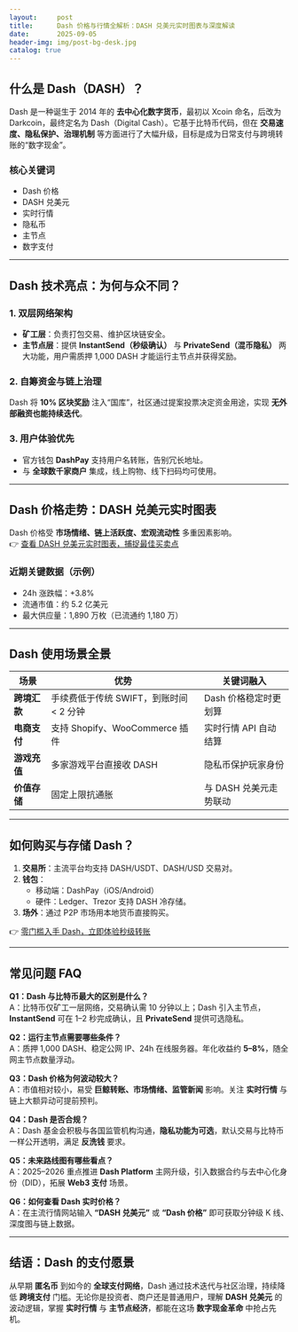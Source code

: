 ```yaml
---
layout:     post
title:      Dash 价格与行情全解析：DASH 兑美元实时图表与深度解读
date:       2025-09-05
header-img: img/post-bg-desk.jpg
catalog: true
---
```


## 什么是 Dash（DASH）？
Dash 是一种诞生于 2014 年的 **去中心化数字货币**，最初以 Xcoin 命名，后改为 Darkcoin，最终定名为 Dash（Digital Cash）。它基于比特币代码，但在 **交易速度、隐私保护、治理机制** 等方面进行了大幅升级，目标是成为日常支付与跨境转账的“数字现金”。

### 核心关键词
- Dash 价格  
- DASH 兑美元  
- 实时行情  
- 隐私币  
- 主节点  
- 数字支付  

---

## Dash 技术亮点：为何与众不同？

### 1. 双层网络架构
- **矿工层**：负责打包交易、维护区块链安全。  
- **主节点层**：提供 **InstantSend（秒级确认）** 与 **PrivateSend（混币隐私）** 两大功能，用户需质押 1,000 DASH 才能运行主节点并获得奖励。

### 2. 自筹资金与链上治理
Dash 将 **10% 区块奖励** 注入“国库”，社区通过提案投票决定资金用途，实现 **无外部融资也能持续迭代**。

### 3. 用户体验优先
- 官方钱包 **DashPay** 支持用户名转账，告别冗长地址。  
- 与 **全球数千家商户** 集成，线上购物、线下扫码均可使用。

---

## Dash 价格走势：DASH 兑美元实时图表

Dash 价格受 **市场情绪、链上活跃度、宏观流动性** 多重因素影响。  
👉 [查看 DASH 兑美元实时图表，捕捉最佳买卖点](https://okxdog.com/)

### 近期关键数据（示例）
- 24h 涨跌幅：+3.8%  
- 流通市值：约 5.2 亿美元  
- 最大供应量：1,890 万枚（已流通约 1,180 万）

---

## Dash 使用场景全景

| 场景 | 优势 | 关键词融入 |
|---|---|---|
| **跨境汇款** | 手续费低于传统 SWIFT，到账时间 < 2 分钟 | Dash 价格稳定时更划算 |
| **电商支付** | 支持 Shopify、WooCommerce 插件 | 实时行情 API 自动结算 |
| **游戏充值** | 多家游戏平台直接收 DASH | 隐私币保护玩家身份 |
| **价值存储** | 固定上限抗通胀 | 与 DASH 兑美元走势联动 |

---

## 如何购买与存储 Dash？

1. **交易所**：主流平台均支持 DASH/USDT、DASH/USD 交易对。  
2. **钱包**：  
   - 移动端：DashPay（iOS/Android）  
   - 硬件：Ledger、Trezor 支持 DASH 冷存储。  
3. **场外**：通过 P2P 市场用本地货币直接购买。

👉 [零门槛入手 Dash，立即体验秒级转账](https://okxdog.com/)

---

## 常见问题 FAQ

**Q1：Dash 与比特币最大的区别是什么？**  
A：比特币仅矿工一层网络，交易确认需 10 分钟以上；Dash 引入主节点，**InstantSend** 可在 1–2 秒完成确认，且 **PrivateSend** 提供可选隐私。

**Q2：运行主节点需要哪些条件？**  
A：质押 1,000 DASH、稳定公网 IP、24h 在线服务器。年化收益约 **5–8%**，随全网主节点数量浮动。

**Q3：Dash 价格为何波动较大？**  
A：市值相对较小，易受 **巨鲸转账、市场情绪、监管新闻** 影响。关注 **实时行情** 与链上大额异动可提前预判。

**Q4：Dash 是否合规？**  
A：Dash 基金会积极与各国监管机构沟通，**隐私功能为可选**，默认交易与比特币一样公开透明，满足 **反洗钱** 要求。

**Q5：未来路线图有哪些看点？**  
A：2025–2026 重点推进 **Dash Platform** 主网升级，引入数据合约与去中心化身份（DID），拓展 **Web3 支付** 场景。

**Q6：如何查看 Dash 实时价格？**  
A：在主流行情网站输入 **“DASH 兑美元”** 或 **“Dash 价格”** 即可获取分钟级 K 线、深度图与链上数据。

---

## 结语：Dash 的支付愿景

从早期 **匿名币** 到如今的 **全球支付网络**，Dash 通过技术迭代与社区治理，持续降低 **跨境支付** 门槛。无论你是投资者、商户还是普通用户，理解 **DASH 兑美元** 的波动逻辑，掌握 **实时行情** 与 **主节点经济**，都能在这场 **数字现金革命** 中抢占先机。